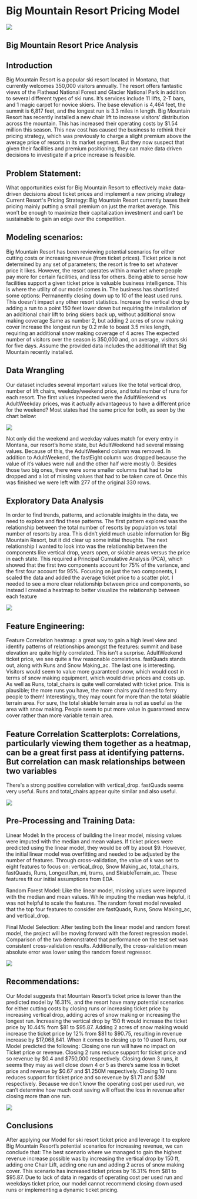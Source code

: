 # Big Mountain Resort Pricing Model
<img src="images/2.jpg?raw=true"/>


## Big Mountain Resort Price Analysis


## Introduction
Big Mountain Resort is a popular ski resort located in Montana, that currently welcomes 350,000 visitors annually. The resort offers fantastic views of the Flathead National Forest and Glacier National Park in addition to several different types of ski runs. It’s services include 11 lifts, 2-T bars, and 1 magic carpet for novice skiers. The base elevation is 4,464 feet, the summit is 6,817 feet, and the longest run is 3.3 miles in length. Big Mountain Resort has recently installed a new chair lift to increase visitors’ distribution across the mountain. This has increased their operating costs by $1.54 million this season. This new cost has caused the business to rethink their pricing strategy, which was previously to charge a slight premium above the average price of resorts in its market segment. But they now suspect that given their facilities and premium positioning, they can make data driven decisions to investigate if a price increase is feasible.
## Problem Statement:
What opportunities exist for Big Mountain Resort to effectively make data-driven decisions about ticket prices and implement a new pricing strategy 
Current Resort's Pricing Strategy:
Big Mountain Resort currently bases their pricing mainly putting a small premium on just the market average. This won’t be enough to maximize their capitalization investment and can’t be sustainable to gain an edge over the competition.
## Modeling scenarios:
Big Mountain Resort has been reviewing potential scenarios for either cutting costs or increasing revenue (from ticket prices). Ticket price is not determined by any set of parameters; the resort is free to set whatever price it likes. However, the resort operates within a market where people pay more for certain facilities, and less for others. Being able to sense how facilities support a given ticket price is valuable business intelligence. This is where the utility of our model comes in.
The business has shortlisted some options:
Permanently closing down up to 10 of the least used runs. This doesn't impact any other resort statistics.
Increase the vertical drop by adding a run to a point 150 feet lower down but requiring the installation of an additional chair lift to bring skiers back up, without additional snow making coverage
Same as number 2, but adding 2 acres of snow making cover
Increase the longest run by 0.2 mile to boast 3.5 miles length, requiring an additional snow making coverage of 4 acres
The expected number of visitors over the season is 350,000 and, on average, visitors ski for five days. Assume the provided data includes the additional lift that Big Mountain recently installed.
## Data Wrangling
Our dataset includes several important values like the total vertical drop, number of lift chairs, weekday/weekend price, and total number of runs for each resort. The first values inspected were the AdultWeekend vs AdultWeekday prices, was it actually advantageous to have a different price for the weekend? Most states had the same price for both, as seen by the chart below: 

<img src="images/Figure1.png?raw=true"/>

Not only did the weekend and weekday values match for every entry in Montana, our resort’s home state, but AdultWeekend had several missing values. Because of this, the AdultWeekend column was removed. In addition to AdultWeekend, the fastEight column was dropped because the value of it’s values were null and the other half were mostly 0. Besides those two big ones, there were some smaller columns that had to be dropped and a lot of missing values that had to be taken care of. Once this was finished we were left with 277 of the original 330 rows. 

## Exploratory Data Analysis								
In order to find trends, patterns, and actionable insights in the data, we need to explore and find these patterns. The first pattern explored was the relationship between the total number of resorts by population vs total number of resorts by area. This didn’t yield much usable information for Big Mountain Resort, but it did clear up some initial thoughts. The next relationship I wanted to look into was the relationship between the components like vertical drop, years open, or skiable areas versus the price in each state. This required a Principal Cumulative Analysis (PCA), which showed that the first two components account for 75% of the variance, and the first four account for 95%. Focusing on just the two components, I scaled the data and added the average ticket price to a scatter plot. I needed to see a more clear relationship between price and components, so instead I created a heatmap to better visualize the relationship between each feature 

<img src="images/Figure2.png?raw=true"/>

## Feature Engineering:
Feature Correlation heatmap: a great way to gain a high level view and identify patterns of relationships amongst the features:
summit and base elevation are quite highly correlated. This isn't a surprise.
AdultWeekend ticket price, we see quite a few reasonable correlations. fastQuads stands out, along with Runs and Snow Making_ac.
The last one is interesting. Visitors would seem to value more guaranteed snow, which would cost in terms of snow making equipment, which would drive prices and costs up.
As well as Runs, total_chairs is quite well correlated with ticket price. This is plausible; the more runs you have, the more chairs you'd need to ferry people to them! Interestingly, they may count for more than the total skiable terrain area. For sure, the total skiable terrain area is not as useful as the area with snow making. People seem to put more value in guaranteed snow cover rather than more variable terrain area.



## Feature Correlation Scatterplots: Correlations, particularly viewing them together as a heatmap, can be a great first pass at identifying patterns. But correlation can mask relationships between two variables
There's a strong positive correlation with vertical_drop.
fastQuads seems very useful. Runs and total_chairs appear quite similar and also useful.

<img src="images/Figure3.png?raw=true"/>

## Pre-Processing and Training Data:
Linear Model: In the process of building the linear model, missing values were imputed with the median and mean values. If ticket prices were predicted using the linear model, they would be off by about $9. However, the initial linear model was overfitting and needed to be adjusted by the number of features. Through cross-validation, the value of k was set to eight features to focus on: vertical_drop, Snow Making_ac, total_chairs, fastQuads, Runs, LongestRun_mi, trams, and SkiableTerrain_ac. These features fit our initial assumptions from EDA.

Random Forest Model: Like the linear model, missing values were imputed with the median and mean values. While imputing the median was helpful, it was not helpful to scale the features. The random forest model revealed that the top four features to consider are fastQuads, Runs, Snow Making_ac, and vertical_drop.

Final Model Selection: After testing both the linear model and random forest model, the project will be moving forward with the forest regression model. Comparison of the two demonstrated that performance on the test set was consistent cross-validation results. Additionally, the cross-validation mean absolute error was lower using the random forest regressor.

<img src="images/Figure4.png?raw=true"/>

## Recommendations:
Our Model suggests that Mountain Resort’s ticket price is lower than the predicted model by 16.31%, and the resort have many potential scenarios for either cutting costs by closing runs or increasing ticket price by increasing vertical drop, adding acres of snow making or increasing the longest run.
Increasing the vertical drop by 150 ft would increase the ticket price by 10.44% from $81 to $95.87.
Adding 2 acres of snow making would increase the ticket price by 12% from $81 to $90.75, resulting in revenue increase by $17,068,841.
When it comes to closing up to 10 used Runs, our Model predicted the following:
Closing one run will have no impact on Ticket price or revenue.
Closing 2 runs reduce support for ticket price and so revenue by $0.4 and $750,000 respectively.
Closing down 3 runs, it seems they may as well close down 4 or 5 as there’s same loss in ticket price and revenue by $0.67 and $1.250M respectively.
Closing 10 runs reduces support for ticket price and so revenue by $1.71 and $3M respectively.
Because we don’t know the operating cost per used run, we can’t determine how much cost saving will offset the loss in revenue after closing more than one run.

<img src="images/Figure5.png?raw=true"/>

## Conclusions
After applying our Model for ski resort ticket price and leverage it to explore Big Mountain Resort’s potential scenarios for increasing revenue, we can conclude that:
The best scenario where we managed to gain the highest revenue increase possible was by increasing the vertical drop by 150 ft, adding one Chair Lift, adding one run and adding 2 acres of snow making cover. This scenario has increased ticket prices by 16.31% from $81 to $95.87.
Due to lack of data in regards of operating cost per used run and weekdays ticket price, our model cannot recommend closing down used runs or implementing a dynamic ticket pricing.
